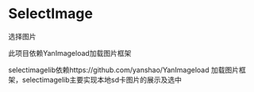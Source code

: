 # SelectImage
选择图片

此项目依赖YanImageload加载图片框架 

selectimagelib依赖https://github.com/yanshao/YanImageload 加载图片框架，selectimagelib主要实现本地sd卡图片的展示及选中
